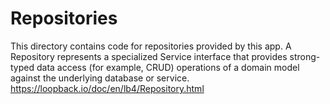 # Repositories

This directory contains code for repositories provided by this app.
A Repository represents a specialized Service interface that provides strong-typed data access (for example, CRUD) operations of a domain model against the underlying database or service.
https://loopback.io/doc/en/lb4/Repository.html
